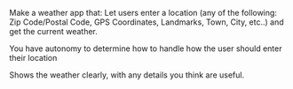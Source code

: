 Make a weather app that: 
Let users enter a location (any of the following:  Zip Code/Postal Code, GPS Coordinates, Landmarks, Town, City, etc..)  and get the current weather.  

You have autonomy to determine how to handle how the user should enter their location 

Shows the weather clearly, with any details you think are useful. 